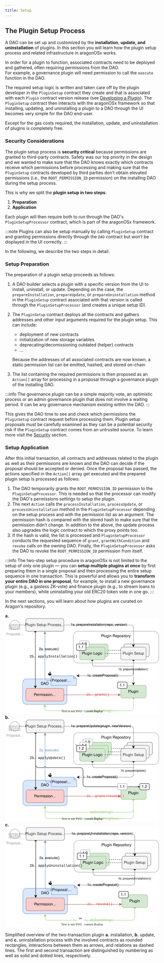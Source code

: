 ```yaml
---
title: Setup
---
```


## The Plugin Setup Process

A DAO can be set up and customized by the **installation**, **update, and** **uninstallation** of plugins.
In this section you will learn how the plugin setup process and related infrastructure in aragonOSx works.

In order for a plugin to function, associated contracts need to be deployed and gathered, often requiring permissions from the DAO.  
For example, a governance plugin will need permission to call the `execute` function in the DAO.

The required setup logic is written and taken care off by the plugin developer in the `PluginSetup` contract they create and that is associated with each `Plugin` contract version release (see [Developing a Plugin](docs/core/02-how-to-guides/01-plugin-development/index.md)). The `PluginSetup` contract then interacts with the aragonOSx framework so that installing, updating, and uninstalling a plugin to a DAO through the UI becomes very simple for the DAO end-user.

Except for the gas costs required, the installation, update, and uninstallation of plugins is completely free.

### Security Considerations

The plugin setup process is **security critical** because permissions are granted to third-party contracts.
Safety was our top priority in the design and we wanted to make sure that the DAO knows exactly which contracts receive which permissions before processing and making sure that the `PluginSetup` contracts developed by third parties don’t obtain elevated permissions (i.e., the `ROOT_PERMISSION_ID` permission) on the installing DAO during the setup process.

This is why we split the **plugin setup in two steps**:

1. **Preparation**
2. **Application**

Each plugin will then require both to run through the DAO's `PluginSetupProcessor` contract, which is part of the aragonOSx framework.

:::note
Plugins can also be setup manually by calling `PluginSetup` contract and granting permissions directly through the `DAO` contract but won’t be displayed in the UI correctly.
:::

In the following, we describe the two steps in detail.

### Setup Preparation

The preparation of a plugin setup proceeds as follows:

1. A DAO builder selects a plugin with a specific version from the UI to install, uninstall, or update. Depending on the case, the `prepareInstallation`, `prepareUpdate`, or `prepareUninstallation` method in the `PluginSetup` contract associated with that version is called through the `PluginSetupProcessor` (and creates a unique setup ID).
2. The `PluginSetup` contract deploys all the contracts and gathers addresses and other input arguments required for the plugin setup. This can include:

   - deployment of new contracts
   - initialization of new storage variables
   - deprecating/decomissioning outdated (helper) contracts
   - ...

   Because the addresses of all associated contracts are now known, a static permission list can be emitted, hashed, and stored on-chain

3. The list containing the required permissions is then proposed as an `Action[]` array for processing in a proposal through a governance plugin of the installing DAO.

:::info
The governance plugin can be a simple majority vote, an optimistic process or an admin governance plugin that does not involve a waiting period. It can be any governance mechanism existing within the DAO.
:::

This gives the DAO time to see and check which permissions the `PluginSetup` contract request before processing them.
Plugin setup proposals must be carefully examined as they can be a potential security risk if the `PluginSetup` contract comes from an untrusted source. To learn more visit the [Security](./01-security-risk-mitigation.md) section.

<!-- TODO: add a costs sections

Optionally, the proposer can also request refunds for the gas spent for the preparation of the plugin in the proposal.
-->

### Setup Application

After this initial transaction, all contracts and addresses related to the plugin as well as their permissions are known and the DAO can decide if the proposal should be accepted or denied.
Once the proposal has passed, the actions specified in the `Action[]` array get executed and the prepared plugin setup is processed as follows:

1. The DAO temporarily grants the `ROOT_PERMISSION_ID` permission to the `PluginSetupProcessor`. This is needed so that the processor can modify the DAO's permissions settings to setup the plugin.
2. The next `Action` calls the `processInstallation`, `processUpdate`, or `processUninstallation` method in the `PluginSetupProcessor` depending on the setup process and with the permission list as an argument. The permission hash is compared with the stored hash to make sure that the permission didn’t change.
   In addition to the above, the update process also upgrades the logic contract to which the proxy points too.
3. If the hash is valid, the list is processed and `PluginSetupProcessor` conducts the requested sequence of `grant`, `grantWithCondition` and `revoke` calls on the owning DAO.
   Finally, the `PluginSetupProcessor` asks the DAO to revoke the `ROOT_PERMISSION_ID` permission from itself.

:::info
The two-step setup procedure in aragonOSx is not limited to the setup of only one plugin — you can **setup multiple plugins at once** by first preparing them in a single proposal and then processing the entire setup sequence in one transaction. This is powerful and allows you to **transform your entire DAO in one proposal**, for example, to install a new governance plugin (e.g., a gasless ZK-vote) and finance plugin (e.g., to stream loans to your members), while uninstalling your old ERC20 token vote in one go.
:::

In the next sections, you will learn about how plugins are curated on Aragon's repository.

<div class="center-column">

**a.** ![Schematic depiction of the plugin installation process.](plugin-installation.drawio.svg)
**b.** ![Schematic depiction of the plugin update process.](plugin-update.drawio.svg)
**c.** ![Schematic depiction of the plugin uninstallation process.](plugin-uninstallation.drawio.svg)

<p class="caption"> 
   Simplified overview of the two-transaction plugin <b>a.</b> installation, <b>b.</b> update, and <b>c.</b> uninstallation process with the involved contracts as rounded rectangles, interactions between them as arrows, and relations as dashed lines. The first and second transaction are distinguished by numbering as well as solid and dotted lines, respectively. 
</p>

</div>
